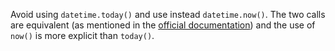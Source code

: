 Avoid using `datetime.today()` and use instead `datetime.now()`. The two calls are equivalent (as mentioned in the [official documentation](https://docs.python.org/3/library/datetime.html#datetime.date.today)) and the use of `now()` is more explicit than `today()`.
